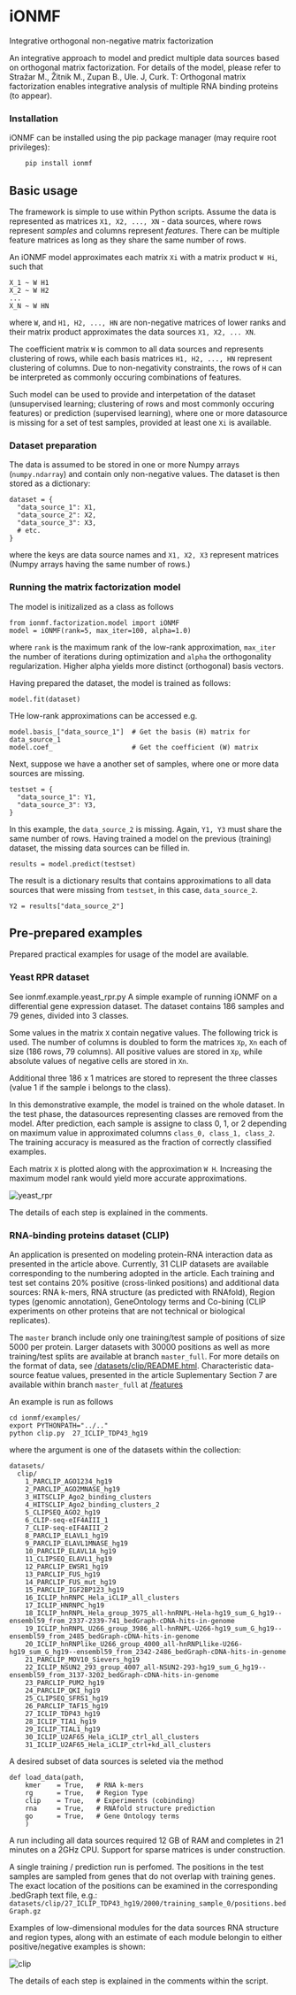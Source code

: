 # iONMF
Integrative orthogonal non-negative matrix factorization

An integrative approach to model and predict multiple data sources based on orthogonal matrix factorization. 
For details of the model, please refer to 
Stražar M., Žitnik M., Zupan B., Ule. J, Curk. T: Orthogonal matrix factorization enables integrative analysis of multiple RNA binding proteins
(to appear).

### Installation

iONMF can be installed using the pip package manager (may require root privileges):
```
    pip install ionmf
```

## Basic usage
The framework is simple to use within Python scripts.  Assume the data is represented as matrices `X1, X2, ..., XN` - data sources, where rows represent <i>samples</i> and columns represent <i>features</i>. There can be multiple feature matrices as long as they share the same number of rows. 

An iONMF model approximates each matrix `Xi` with a matrix product `W Hi`, such that
```
X_1 ~ W H1
X_2 ~ W H2
...
X_N ~ W HN
```
where `W`, and `H1, H2, ..., HN` are non-negative matrices of lower ranks and their matrix product approximates the data sources `X1, X2, ... XN`.

The coefficient matrix `W` is common to all data sources and represents clustering of rows, while each basis matrices `H1, H2, ..., HN` represent clustering of columns. Due to non-negativity constraints, the rows of `H` can be interpreted as commonly occuring combinations of features. 

Such model can be used to provide and interpetation of the dataset (unsupervised learning; clustering of rows and most commonly occuring features) or prediction (supervised learning), where one or more datasource is missing for a set of test samples, provided at least one `Xi` is available. 


### Dataset preparation
The data is assumed to be stored in one or more Numpy arrays (`numpy.ndarray`) and contain only non-negative values.
The dataset is then stored as a dictionary:

```
dataset = {
  "data_source_1": X1,
  "data_source_2": X2,
  "data_source_3": X3,
  # etc.
}
```

where the keys are data source names and `X1, X2, X3` represent matrices (Numpy arrays having the same number of rows.) 

### Running the matrix factorization model

The model is initizalized as a class as follows
```
from ionmf.factorization.model import iONMF
model = iONMF(rank=5, max_iter=100, alpha=1.0)
```

where `rank` is the maximum rank of the low-rank approximation, `max_iter` the number of iterations during optimization and `alpha` the orthogonality regularization. Higher alpha yields more distinct (orthogonal) basis vectors.

Having prepared the dataset, the model is trained as follows:
```
model.fit(dataset)
```

THe low-rank approximations can be accessed e.g.
```
model.basis_["data_source_1"]  # Get the basis (H) matrix for data_source_1
model.coef_                    # Get the coefficient (W) matrix
```

Next, suppose we have a another set of samples, where one or more data sources are missing.
```
testset = {
  "data_source_1": Y1,
  "data_source_3": Y3,
}
```
In this example, the `data_source_2` is missing. Again, `Y1, Y3` must share the same number of rows. Having trained a model on the previous (training) dataset, 
the missing data sources can be filled in.
```
results = model.predict(testset)
```
The result is a dictionary results that contains approximations to all data sources that were missing from `testset`, in this case, `data_source_2`.
```
Y2 = results["data_source_2"]
```

## Pre-prepared examples

Prepared practical examples for usage of the model are available.

### Yeast RPR dataset
See ionmf.example.yeast_rpr.py 
A simple example of running iONMF on a differential gene expression dataset. The dataset contains 186 samples and 79 genes, divided into 3 classes. 

Some values in the matrix `X` contain negative values. The following trick is used. The number of columns is doubled to form the matrices `Xp`, `Xn` each of size (186 rows, 79 columns). All positive values are stored in `Xp`, while absolute values of negative cells are stored in `Xn`.

Additional three 186 x 1 matrices are stored to represent the three classes (value 1 if the sample i belongs to the class).

In this demonstrative example, the model is trained on the whole dataset. In the test phase, the datasources representing classes are removed from the model. After prediction, each sample is assigne to class 0, 1, or 2 depending on maximum value in approximated columns `class_0, class_1, class_2`. The training accuracy is measured as the fraction of correctly classified examples.

Each matrix `X` is plotted along with the approximation `W H`. Increasing the maximum model rank would yield more accurate approximations.

![yeast_rpr](https://raw.githubusercontent.com/mstrazar/iONMF/master/img/yeast_rpr.png)

The details of each step is explained in the comments.


### RNA-binding proteins dataset (CLIP)

An application is presented on modeling protein-RNA interaction data as presented in the article above. Currently, 31 CLIP datasets are available corresponding to the numbering adopted in the article.  Each training and test set contains 20% positive (cross-linked positions) and additional data sources: RNA k-mers, RNA structure (as predicted with RNAfold), Region types (genomic annotation), GeneOntology terms and Co-bining (CLIP experiments on other proteins that are not technical or biological replicates).

The `master` branch include only one training/test sample of positions of size 5000 per protein.
Larger datasets with 30000 positions as well as more training/test splits are available at
branch `master_full`. For more details on the format of data, see [/datasets/clip/README.html](/datasets/clip/README.html).
Characteristic data-source featue values, presented in the article Suplementary Section 7 are
 available within branch `master_full` at [/features](/features)


An example is run as follows
```
cd ionmf/examples/
export PYTHONPATH="../.."
python clip.py  27_ICLIP_TDP43_hg19
```

where the argument is one of the datasets within the collection:
```
datasets/
  clip/
    1_PARCLIP_AGO1234_hg19
    2_PARCLIP_AGO2MNASE_hg19
    3_HITSCLIP_Ago2_binding_clusters
    4_HITSCLIP_Ago2_binding_clusters_2
    5_CLIPSEQ_AGO2_hg19
    6_CLIP-seq-eIF4AIII_1
    7_CLIP-seq-eIF4AIII_2
    8_PARCLIP_ELAVL1_hg19
    9_PARCLIP_ELAVL1MNASE_hg19
    10_PARCLIP_ELAVL1A_hg19
    11_CLIPSEQ_ELAVL1_hg19
    12_PARCLIP_EWSR1_hg19
    13_PARCLIP_FUS_hg19
    14_PARCLIP_FUS_mut_hg19
    15_PARCLIP_IGF2BP123_hg19
    16_ICLIP_hnRNPC_Hela_iCLIP_all_clusters
    17_ICLIP_HNRNPC_hg19
    18_ICLIP_hnRNPL_Hela_group_3975_all-hnRNPL-Hela-hg19_sum_G_hg19--ensembl59_from_2337-2339-741_bedGraph-cDNA-hits-in-genome
    19_ICLIP_hnRNPL_U266_group_3986_all-hnRNPL-U266-hg19_sum_G_hg19--ensembl59_from_2485_bedGraph-cDNA-hits-in-genome
    20_ICLIP_hnRNPlike_U266_group_4000_all-hnRNPLlike-U266-hg19_sum_G_hg19--ensembl59_from_2342-2486_bedGraph-cDNA-hits-in-genome
    21_PARCLIP_MOV10_Sievers_hg19
    22_ICLIP_NSUN2_293_group_4007_all-NSUN2-293-hg19_sum_G_hg19--ensembl59_from_3137-3202_bedGraph-cDNA-hits-in-genome
    23_PARCLIP_PUM2_hg19
    24_PARCLIP_QKI_hg19
    25_CLIPSEQ_SFRS1_hg19
    26_PARCLIP_TAF15_hg19
    27_ICLIP_TDP43_hg19
    28_ICLIP_TIA1_hg19
    29_ICLIP_TIAL1_hg19
    30_ICLIP_U2AF65_Hela_iCLIP_ctrl_all_clusters
    31_ICLIP_U2AF65_Hela_iCLIP_ctrl+kd_all_clusters
```

A desired subset of data sources is seleted via the method

```
def load_data(path,
    kmer    = True,   # RNA k-mers
    rg      = True,   # Region Type
    clip    = True,   # Experiments (cobinding)
    rna     = True,   # RNAfold structure prediction
    go      = True,   # Gene Ontology terms
    )
```

A run including all data sources required 12 GB of RAM and completes in
21 minutes on a 2GHz CPU. Support for sparse matrices is under construction.


A single training / prediction run is perfomed.
The positions in the test samples are sampled from genes that do not overlap with training genes. The exact location of the positions can be examined in the corresponding .bedGraph text file, e.g.: `datasets/clip/27_ICLIP_TDP43_hg19/2000/training_sample_0/positions.bedGraph.gz`
    
    
Examples of low-dimensional modules for the data sources RNA structure and region types, along with an estimate of each module belongin to either positive/negative examples is shown: 

![clip](https://raw.githubusercontent.com/mstrazar/iONMF/master/img/clip.png)

  The details of each step is explained in the comments within the script.
